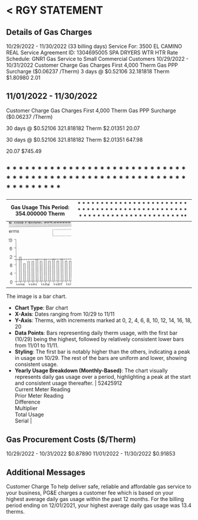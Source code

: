 # $<$ RGY STATEMENT 

## Details of Gas Charges

10/29/2022 - 11/30/2022 (33 billing days)
Service For: 3500 EL CAMINO REAL
Service Agreement ID: 1304695005 SPA DRYERS WTR HTR
Rate Schedule: GNR1 Gas Service to Small Commercial Customers
10/29/2022 - 10/31/2022
Customer Charge
Gas Charges
First 4,000 Therm
Gas PPP Surcharge (\$0.06237 /Therm)
3 days @ $\$ 0.52106$
32.181818 Therm
\$1.80980
2.01

## 11/01/2022 - 11/30/2022

Customer Charge
Gas Charges
First 4,000 Therm
Gas PPP Surcharge (\$0.06237 /Therm)

30 days @ $\$ 0.52106$
321.818182 Therm
\$2.01351
20.07

30 days @ $\$ 0.52106$
321.818182 Therm
\$2.01351
647.98

20.07
\$745.49

## $* * * * * * * * * * * * * * * * * * * * * * * * * * * * * * * * * * * * * * * * * * * * * * * * * * * * * * * * * * * * * * * * * * *$

| Gas Usage This Period: 354.000000 Therm | $* * * * * * * * * * * * * * * * * * * * * * * * * * * * * * * * * * * * * * * * * * * * * * * * * * * * * * * * * * * * * * * * * * * * * * * *$ |
| :--: | :--: |
| ![](images/img-0.jpeg)

The image is a bar chart.

- **Chart Type**: Bar chart
- **X-Axis**: Dates ranging from 10/29 to 11/11
- **Y-Axis**: Therms, with increments marked at 0, 2, 4, 6, 8, 10, 12, 14, 16, 18, 20
- **Data Points**: Bars representing daily therm usage, with the first bar (10/29) being the highest, followed by relatively consistent lower bars from 11/01 to 11/11.
- **Styling**: The first bar is notably higher than the others, indicating a peak in usage on 10/29. The rest of the bars are uniform and lower, showing consistent usage.
- **Yearly Usage Breakdown (Monthly-Based)**: The chart visually represents daily gas usage over a period, highlighting a peak at the start and consistent usage thereafter. | 52425912 <br> Current Meter Reading <br> Prior Meter Reading <br> Difference <br> Multiplier <br> Total Usage <br> Serial |

## Gas Procurement Costs (\$/Therm)

10/29/2022 - 10/31/2022 \$0.87890
11/01/2022 - 11/30/2022 \$0.91853

## Additional Messages

Customer Charge To help deliver safe, reliable and affordable gas service to your business, PG\&E charges a customer fee which is based on your highest average daily gas usage within the past 12 months. For the billing period ending on 12/01/2021, your highest average daily gas usage was 13.4 therms.

